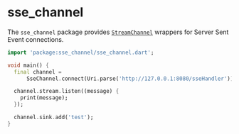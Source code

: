 # sse_channel

The `sse_channel` package provides [`StreamChannel`][stream_channel]
wrappers for Server Sent Event connections. 

[stream_channel]: https://pub.dev/packages/stream_channel

```dart
import 'package:sse_channel/sse_channel.dart';

void main() {
  final channel =
      SseChannel.connect(Uri.parse('http://127.0.0.1:8080/sseHandler'));

  channel.stream.listen((message) {
    print(message);
  });

  channel.sink.add('test');
}
```